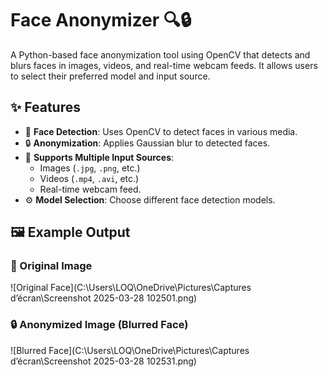 # Face Anonymizer 🔍🔒

A Python-based face anonymization tool using OpenCV that detects and blurs faces in images, videos, and real-time webcam feeds. It allows users to select their preferred model and input source.

## ✨ Features
- 🔎 **Face Detection**: Uses OpenCV to detect faces in various media.
- 🔒 **Anonymization**: Applies Gaussian blur to detected faces.
- 📸 **Supports Multiple Input Sources**:
  - Images (`.jpg`, `.png`, etc.)
  - Videos (`.mp4`, `.avi`, etc.)
  - Real-time webcam feed.
- ⚙ **Model Selection**: Choose different face detection models.

## 🖼 Example Output

### 📌 Original Image
![Original Face](C:\Users\LOQ\OneDrive\Pictures\Captures d’écran\Screenshot 2025-03-28 102501.png)

### 🔒 Anonymized Image (Blurred Face)
![Blurred Face](C:\Users\LOQ\OneDrive\Pictures\Captures d’écran\Screenshot 2025-03-28 102531.png)
